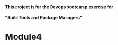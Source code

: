 #### This project is for the Devops bootcamp exercise for 
#### "Build Tools and Package Managers" 
# Module4
